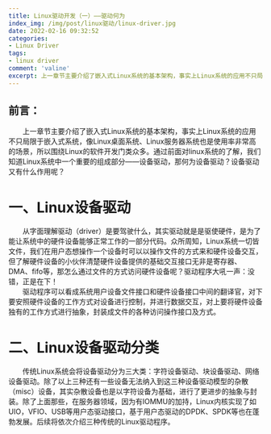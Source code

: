 ```yaml
---
title: Linux驱动开发（一）——驱动何为
index_img: /img/post/linux驱动/linux-driver.jpg
date: 2022-02-16 09:32:52
categories:
- Linux Driver
tags:
- linux driver
comment: 'valine'
excerpt: 上一章节主要介绍了嵌入式Linux系统的基本架构，事实上Linux系统的应用不只局限于嵌入式系统，像Linux桌面系统、Linux服务器系统也是使用率非常高的场景，所以围绕Linux的软件开发门类众多。
---
```

## 前言：
<div class="markdown-body">
&emsp;&emsp;上一章节主要介绍了嵌入式Linux系统的基本架构，事实上Linux系统的应用不只局限于嵌入式系统，像Linux桌面系统、Linux服务器系统也是使用率非常高的场景，所以围绕Linux的软件开发门类众多。通过前面对linux系统的了解，我们知道Linux系统中一个重要的组成部分——设备驱动，那何为设备驱动？设备驱动又有什么作用呢？
</div>

# 一、Linux设备驱动
<div class="markdown-body">
&emsp;&emsp;从字面理解驱动（driver）是要驾驶什么，其实驱动就是是驱使硬件，是为了能让系统中的硬件设备能够正常工作的一部分代码。众所周知，Linux系统一切皆文件，我们在用户态想操作一个设备时可以以操作文件的方式来和硬件设备交互，但了解硬件设备的小伙伴清楚硬件设备提供的基础交互接口无非是寄存器、DMA、fifo等，那怎么通过文件的方式访问硬件设备呢？驱动程序大吼一声：没错，正是在下！<br>
&emsp;&emsp;驱动程序可以看成系统用户设备文件接口和硬件设备接口中间的翻译官，对下要安照硬件设备的工作方式对设备进行控制，并进行数据交互，对上要将硬件设备独有的工作方式进行抽象，封装成文件的各种访问操作接口及方式。
</div>

# 二、Linux设备驱动分类
<div class="markdown-body">
&emsp;&emsp;传统Linux系统会将设备驱动分为三大类：字符设备驱动、块设备驱动、网络设备驱动。除了以上三种还有一些设备无法纳入到这三种设备驱动模型的杂散（misc）设备，其实杂散设备也是以字符设备为基础，进行了更进步的抽象与封装。除了上面那些，在服务器领域，因为有IOMMU的加持，Linux内核实现了如 UIO，VFIO、USB等用户态驱动接口，基于用户态驱动的DPDK、SPDK等也在蓬勃发展。后续将依次介绍三种传统的Linux驱动程序。
</div>
